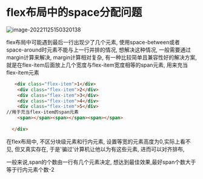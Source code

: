 # flex布局中的space分配问题

![image-20221125150320138](C:\Users\35392\AppData\Roaming\Typora\typora-user-images\image-20221125150320138.png)

flex布局中可能遇到最后一行出现少了几个元素,  使用space-between或者space-around时元素不能与上一行并排的情况,  想解决这种情况,  一般需要通过margin计算来解决,  margin计算相对复杂,  有一种比较简单且兼容性好的解决方案,  就是在flex-item后面放上几个宽度与flex-item宽度相等的span元素,  用来充当flex-item元素

```html
   <div class="flex-item">1</div>
    <div class="flex-item">2</div>
    <div class="flex-item">3</div>
    <div class="flex-item">4</div>
    <div class="flex-item">5</div>
//用于充当flex-item的span元素
    <span></span><span></span><span></span>
   
  </div>
```

在flex布局中,  不区分块级元素和行内元素,  设置等宽的元素高度为0,实际上看不见,  但又真实存在,  于是'骗过'计算机让他以为有这些元素, 进而可以对齐排布,  

一般来说,span的个数由一行有几个元素决定,  想达到最佳效果,最好span个数大于等于行内元素个数-2